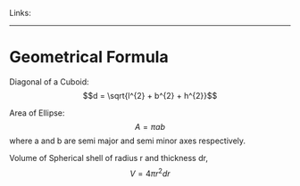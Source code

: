 Links: 
___
# Geometrical Formula

Diagonal of a Cuboid: 
$$d = \sqrt{l^{2} + b^{2} + h^{2}}$$

Area of Ellipse:
$$A = \pi ab$$
where a and b are semi major and semi minor axes respectively.

Volume of Spherical shell of radius r and thickness dr,
$$V = 4\pi r^{2}dr$$